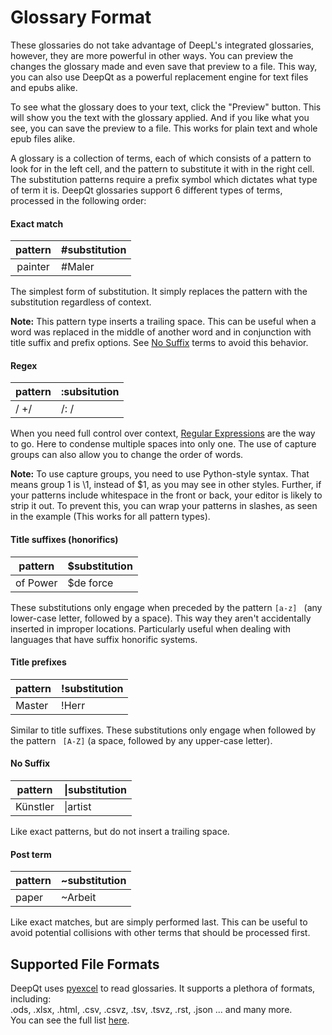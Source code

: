 # Glossary Format

These glossaries do not take advantage of DeepL's integrated glossaries, however, they are more powerful in other ways.
You can preview the changes the glossary made and even save that preview to a file. This way, you can also use DeepQt
as a powerful replacement engine for text files and epubs alike.

To see what the glossary does to your text, click the "Preview" button. This will show you the text with the 
glossary applied.
And if you like what you see, you can save the preview to a file.
This works for plain text and whole epub files alike.

A glossary is a collection of terms, each of which consists of a pattern to look for in the left cell, and the pattern to substitute it with in the right cell. The substitution patterns require a prefix symbol which dictates what type of term it is. DeepQt glossaries support 6 different types of terms, processed in the following order:

#### Exact match

| pattern | #substitution |
|:-------:| ------------- |
| painter | #Maler        |

The simplest form of substitution. It simply replaces the pattern with the substitution regardless of context.  

**Note:** This pattern type inserts a trailing space. This can be useful when a word was replaced in the middle of another word and in conjunction with title suffix and prefix options. See [No Suffix](#NoSuffix) terms to avoid this behavior.

#### Regex

| pattern | :subsitution |
| ------- | ------------ |
| / +/    | /: /         |

When you need full control over context, [Regular Expressions](https://en.wikipedia.org/wiki/Regular_expression) are the way to go. Here to condense multiple spaces into only one. The use of capture groups can also allow you to change the order of words.

**Note:** To use capture groups, you need to use Python-style syntax. That means group 1 is \1, instead of $1, as you may see in other styles. Further, if your patterns include whitespace in the front or back, your editor is likely to strip it out. To prevent this, you can wrap your patterns in slashes, as seen in the example (This works for all pattern types).

#### Title suffixes (honorifics)

| pattern  | $substitution |
| -------- | ------------- |
| of Power | $de force     |

These substitutions only engage when preceded by the pattern `[a-z] ` (any lower-case letter, followed by a space). This way they aren't accidentally inserted in improper locations. Particularly useful when dealing with languages that have suffix honorific systems.

#### Title prefixes

| pattern | !substitution |
| ------- | ------------- |
| Master  | !Herr         |

Similar to title suffixes. These substitutions only engage when followed by the pattern <code>&nbsp;[A-Z]</code> (a space,  followed by any upper-case letter).

#### <a name="NoSuffix"></a>No Suffix

| pattern  | &#124;substitution |
| -------- | ----------- |
| Künstler | &#124;artist      |

Like exact patterns, but do not insert a trailing space.

#### Post term

| pattern | ~substitution |
| ------- | ------------- |
| paper   | ~Arbeit       |

Like exact matches, but are simply performed last. This can be useful to avoid potential collisions with other terms that should be processed first.

## Supported File Formats

DeepQt uses [pyexcel](http://docs.pyexcel.org/en/latest/) to read glossaries. It supports a plethora of formats, including:  
.ods, .xlsx, .html, .csv, .csvz, .tsv, .tsvz, .rst, .json ... and many more.  
You can see the full list [here](https://github.com/pyexcel/pyexcel#feature-highlights).